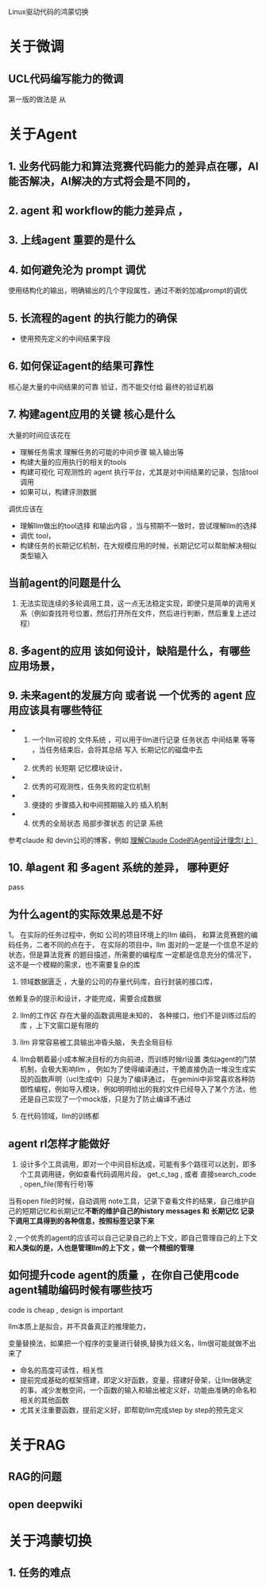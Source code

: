 

Linux驱动代码的鸿蒙切换






# 关于微调



## UCL代码编写能力的微调

第一版的做法是 从 




# 关于Agent

## 1. 业务代码能力和算法竞赛代码能力的差异点在哪，AI能否解决，AI解决的方式将会是不同的，

## 2. agent 和 workflow的能力差异点 ，



## 3. 上线agent 重要的是什么




## 4. 如何避免沦为 prompt 调优


使用结构化的输出，明确输出的几个字段属性，通过不断的加减prompt的调优


## 5. 长流程的agent 的执行能力的确保

- 使用预先定义的中间结果字段



## 6. 如何保证agent的结果可靠性

核心是大量的中间结果的可靠 验证，而不能交付给 最终的验证机器




## 7. 构建agent应用的关键 核心是什么

大量的时间应该花在
-  理解任务需求 理解任务的可能的中间步骤 输入输出等 
-  构建大量的应用执行的相关的tools
-  构建可视化 可观测性的 agent 执行平台，尤其是对中间结果的记录，包括tool 调用
-  如果可以，构建评测数据



调优应该在

- 理解llm做出的tool选择 和输出内容 ，当与预期不一致时，尝试理解llm的选择
- 调优 tool， 
- 构建任务的长期记忆机制，在大规模应用的时候，长期记忆可以帮助解决相似类型输入



## 当前agent的问题是什么

1. 无法实现连续的多轮调用工具，这一点无法稳定实现，即使只是简单的调用关系（例如查找符号位置，然后打开所在文件，然后进行判断，然后重复上述过程） 


## 8. 多agent的应用 该如何设计，缺陷是什么，有哪些应用场景，





## 9. 未来agent的发展方向 或者说 一个优秀的 agent 应用应该具有哪些特征


- 1. 一个llm可视的 文件系统 ，可以用于llm进行记录 任务状态 中间结果 等等 ，当任务结束后，会将其总结 写入 长期记忆的磁盘中去

- 2. 优秀的 长短期 记忆模块设计，

- 2. 优秀的可观测性，任务失败的定位机制

- 3. 便捷的 步骤插入和中间预期输入的 插入机制



- 4. 优秀的全局状态 局部步骤状态 的记录 系统 



参考claude 和 devin公司的博客，例如
    [理解Claude Code的Agent设计理念(上）](https://zhuanlan.zhihu.com/p/1951279182551188824)


## 10. 单agent 和 多agent 系统的差异，  哪种更好 


pass



## 为什么agent的实际效果总是不好

1。 在实际的任务过程中，例如 公司的项目环境上的llm 编码， 和算法竞赛题的编码任务，二者不同的点在于， 在实际的项目中，llm 面对的一定是一个信息不足的状态，但是算法竞赛 的题目描述，所需要的编程库 一定都是信息充分的情况下，这不是一个模糊的需求，也不需要复杂的库

1. 领域数据匮乏 ，大量的公司的存量代码库，自行封装的接口库，


依赖复杂的提示和设计，才能完成，需要合成数据

2. llm的工作区 存在大量的函数调用是未知的， 各种接口，他们不是训练过后的库 ，上下文窗口是有限的

1. llm 非常容易被工具输出冲昏头脑， 失去全局目标


2. llm会朝着最小成本解决目标的方向前进，而训练时候rl设置 类似agent的门禁机制，会极大影响llm ， 例如为了使得编译通过，干脆直接伪造一堆没生成实现的函数声明（ucl生成中）只是为了编译通过， 在gemini中非常喜欢各种防御性编程，例如导入模块，例如明明给出的我的文件已经导入了某个方法，他还是自己实现了一个mock版，只是为了防止编译不通过 



3. 在代码领域，llm的训练都



## agent rl怎样才能做好

1. 设计多个工具调用，即对一个中间目标达成，可能有多个路径可以达到，即多个工具调用链，例如查看代码调用片段， get_c_tag , 或者 直接search_code , open_file(带有行号)等

当有open file的时候，自动调用 note工具，记录下查看文件的结果，自己维护自己的短期记忆和长期记忆**不断的维护自己的history messages 和 长期记忆 记录下调用工具得到的各种信息，按照标签记录下来**


2 ,一个优秀的agent的应该可以自己记录自己的上下文，即自己管理自己的上下文**和人类似的是，人也是管理llm的上下文 ，做一个精细的管理**


## 如何提升code agent的质量 ，在你自己使用code agent辅助编码时候有哪些技巧


code is cheap , design is important 


llm本质上是拟合，并不具备真正的推理能力，

变量替换法，如果把一个程序的变量进行替换,替换为歧义名，llm很可能就做不出来了


- 命名的高度可读性，相关性
- 提前完成基础的框架搭建，即定义好函数，变量，搭建好骨架，让llm做确定的事，减少发散空间，一个函数的输入和输出被定义好，功能由准确的命名和相关的其他函数
- 尤其关注重要函数，提前定义好，即帮助llm完成step by step的预先定义






# 关于RAG


## RAG的问题

## open deepwiki 



# 关于鸿蒙切换

## 1. 任务的难点

